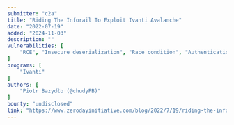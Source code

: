 ```yaml
---
submitter: "c2a"
title: "Riding The Inforail To Exploit Ivanti Avalanche"
date: "2022-07-19"
added: "2024-11-03"
description: ""
vulnerabilities: [
    "RCE", "Insecure deserialization", "Race condition", "Authentication bypass"
]
programs: [
    "Ivanti"
]
authors: [
    "Piotr Bazydło (@chudyPB)"
]
bounty: "undisclosed"
link: "https://www.zerodayinitiative.com/blog/2022/7/19/riding-the-inforail-to-exploit-ivanti-avalanche"
---
```




